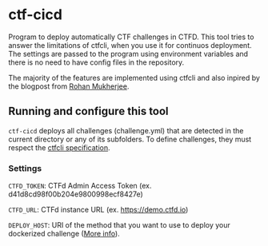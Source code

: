 # ctf-cicd

Program to deploy automatically CTF challenges in CTFD. 
This tool tries to answer the limitations of ctfcli, when you use it for continuos deployment. The settings are passed to the program using environment variables and there is no need to have config files in the repository.

The majority of the features are implemented using ctfcli and also inpired by the blogpost from [Rohan Mukherjee](https://medium.com/csictf/automate-deployment-using-ci-cd-eeadd3d47ca7).


## Running and configure this tool

`ctf-cicd` deploys all challenges (challenge.yml) that are detected in the current directory or any of its subfolders. To define challenges, they must respect the [ctfcli specification](https://github.com/CTFd/ctfcli#challenge-specification).

### Settings

`CTFD_TOKEN`: CTFd Admin Access Token (ex. d41d8cd98f00b204e9800998ecf8427e)

`CTFD_URL`: CTFd instance URL (ex. https://demo.ctfd.io)

`DEPLOY_HOST`: URI of the method that you want to use to deploy your dockerized challenge ([More info](https://github.com/CTFd/ctfcli/blob/226036fba901ac93a5dd0dab20233cd2168eeacb/ctfcli/spec/challenge-example.yml#L27)). 
